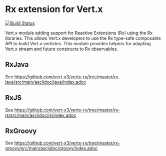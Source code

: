 # Rx extension for Vert.x

[![Build Status](https://vertx.ci.cloudbees.com/buildStatus/icon?job=vert.x3-rx)](https://vertx.ci.cloudbees.com/view/vert.x-3/job/vert.x3-rx/)

Vert.x module adding support for Reactive Extensions (Rx) using the Rx libraries. This
allows Vert.x developers to use the Rx type-safe composable API to build Vert.x verticles.
This module provides helpers for adapting Vert.x stream and future constructs to Rx observables.

## RxJava

See https://github.com/vert-x3/vertx-rx/tree/master/rx-java/src/main/asciidoc/java/index.adoc

## RxJS

See https://github.com/vert-x3/vertx-rx/tree/master/rx-js/src/main/asciidoc/js/index.adoc

## RxGroovy

See https://github.com/vert-x3/vertx-rx/tree/master/rx-groovy/src/main/asciidoc/groovy/index.adoc

